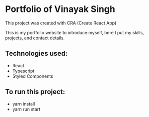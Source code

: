 # Portfolio of Vinayak Singh

 
This project was created with CRA (Create React App)

This is my portfolio website to introduce myself, here I put my skills, projects, and contact details.

## Technologies used:
- React
- Typescript
- Styled Components
     
## To run this project:
- yarn install
- yarn run start